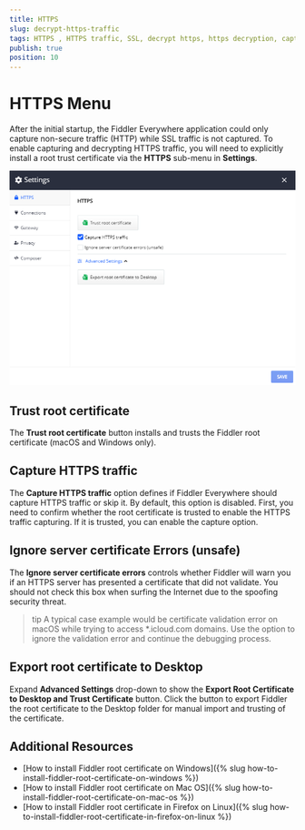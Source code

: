 ```yaml
---
title: HTTPS
slug: decrypt-https-traffic
tags: HTTPS , HTTPS traffic, SSL, decrypt https, https decryption, capturing HTTPS, trust certificate
publish: true
position: 10
---
```


# HTTPS Menu

After the initial startup, the Fiddler Everywhere application could only capture non-secure traffic (HTTP) while SSL traffic is not captured. To enable capturing and decrypting HTTPS traffic, you will need to explicitly install a root trust certificate via the __HTTPS__ sub-menu in __Settings__.

![default https settings](../../images/settings/settings-https.png)

## Trust root certificate

The **Trust root certificate** button installs and trusts the Fiddler root certificate (macOS and Windows only).

## Capture HTTPS traffic

The **Capture HTTPS traffic** option defines if Fiddler Everywhere should capture HTTPS traffic or skip it. By default, this option is disabled. First, you need to confirm whether the root certificate is trusted to enable the HTTPS traffic capturing. If it is trusted, you can enable the capture option.

## Ignore server certificate Errors (unsafe)

The **Ignore server certificate errors** controls whether Fiddler will warn you if an HTTPS server has presented a certificate that did not validate. You should not check this box when surfing the Internet due to the spoofing security threat. 

>tip A typical case example would be certificate validation error on macOS while trying to access *.icloud.com domains. Use the option to ignore the validation error and continue the debugging process.

## Export root certificate to Desktop

Expand __Advanced Settings__ drop-down to show the __Export Root Certificate to Desktop and Trust Certificate__ button. Click the button to export Fiddler the root certificate to the Desktop folder for manual import and trusting of the certificate.

## Additional Resources

* [How to install Fiddler root certificate on Windows]({% slug how-to-install-fiddler-root-certificate-on-windows %})
* [How to install Fiddler root certificate on Mac OS]({% slug how-to-install-fiddler-root-certificate-on-mac-os %})
* [How to install Fiddler root certificate in Firefox on Linux]({% slug how-to-install-fiddler-root-certificate-in-firefox-on-linux %})
